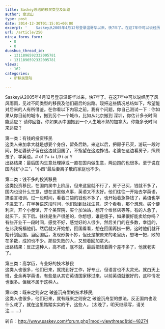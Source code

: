 ```yaml
---
title: Saskey总结的移民类型及出路
author: 童远山
type: post
date: 2014-12-30T01:15:01+00:00
excerpt: '    Saskey从2005年4月12号登录温哥华以来，快7年了。在这7年中可以说经历了风风雨雨，见过不同类型的移民及他们最后的出路。现把这些情况总结如下，希望能对后来的人有所借鉴。在你看以下内容之前，我有个问题，你自己测试一下：你如果从你目前的城市，搬到另个一个城市，比如从北京搬到 深圳，你估计多长时间能适应？ 请你回答。你如果从中国搬到一个人生地不熟的加拿大，你能多长时间来适应？'
url: /article/250
ninja_forms_form:
  - 0
  - 0
duoshuo_thread_id:
  - 1311896592332095781
  - 1311896592332095781
views:
  - 162
categories:
  - 新移民登陆

---
```

Saskey从2005年4月12号登录温哥华以来，快7年了。在这7年中可以说经历了风风雨雨，见过不同类型的移民及他们最后的出路。现把这些情况总结如下，希望能对后来的人有所借鉴。在你看以下内容之前，我有个问题，你自己测试一下：你如果从你目前的城市，搬到另个一个城市，比如从北京搬到 深圳，你估计多长时间能适应？ 请你回答。你如果从中国搬到一个人生地不熟的加拿大，你能多长时间来适应？ 

第一类：有钱的投资移民  
这类人来加拿大就是想要个身份，留条后路。来这以后，把房子已买，游玩一段时间，把老婆孩子留在这边就回国了。不指望在这边挣钱。老婆在这边看房子，照顾孩子，学英语。# o1 ?+ i+ L9 i a/ Y  
出路结果：最后国内生意处理掉或一直在国内做生意，两边跑的也很多。至于说在国内找“小三”，“小四“最后妻离子散的家庭也不少。

第二类：钱不多的投资移民  
这类投资移民，在国内属中上阶层，但来这里就不行了，房子已买，钱就不多了，国内也没什么生意，想在这里做点事，英语又不太好。他们往往一开始去学英语，搞语言培训，过一段时间，看着口袋的钱也不多了，也开始着急挣钱了，英语也学不进去了。在学英语这段时间，他们就到处找生意，这个看看，那个想想。买个便利店，开个小餐馆，开个美容院，买个加油站，想开个维修店等等。有的人急了，就买下，买下后。往往是生产很差的，你想想，谁是傻子，如果很好能卖给你吗？有些开业干一段时间，感觉不好，感觉好的人很少，然后关门的在多数，幸运的，在此我祝福他们。然后就又开始想，回国看看，想在回国再捞一把，这时他们就开始计划回国。当回国后，发现形势不妙，但还是按原来的老皇历，想堵一把，败的在多数，成的也不少。那些失败的人，又想着回加拿大。  
出路结果：反正这种人，高不成，底不就，最后把钱着腾个差不多了，他就老实了。

第三类：高学历，专业好的技术移民  
这类人也很多，他们已来，就找到好工作，好专业，但语言也不太灵光。就白天上班，业余再学英语。有些是从其它英语国家移过来，以前英语就很好的，这种情况也很多。但我不属于这种人。

第四类：既来之则安之 破釜沉舟型的技术移民;  
这类人也很多，他们已来，就有既来之则安之 破釜沉舟型的想法。反正国内也没什么戏了，就在这里踏踏实实的干，这些人，（太晚了，明天继续写，请关注&#8230;&#8230;..）

转自：http://www.saskey.com/forum.php?mod=viewthread&tid=48274